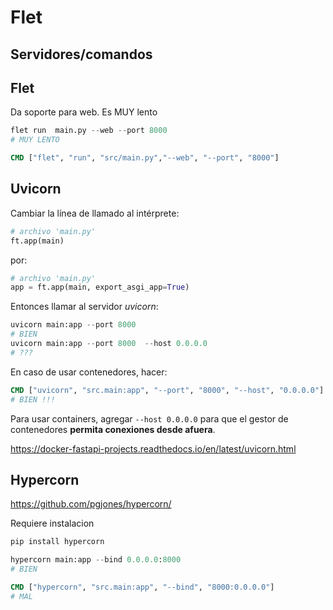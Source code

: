 


# Flet


## Servidores/comandos


## Flet

Da soporte para web.
Es MUY lento

```py
flet run  main.py --web --port 8000
# MUY LENTO
```

```Dockerfile
CMD ["flet", "run", "src/main.py","--web", "--port", "8000"]  
```


## Uvicorn

Cambiar la línea de llamado al intérprete:

```py
# archivo 'main.py'
ft.app(main)
```
por:

```py
# archivo 'main.py'
app = ft.app(main, export_asgi_app=True)
```

Entonces llamar al servidor *uvicorn*:

```py
uvicorn main:app --port 8000    
# BIEN    
uvicorn main:app --port 8000  --host 0.0.0.0
# ???
``` 

En caso de usar contenedores, hacer:
<!-- 
```Dockerfile
CMD ["uvicorn", "main:app", "--port", "8000"]
# MAL - NUNCA MUESTRA LA APP
``` 
-->

```Dockerfile
CMD ["uvicorn", "src.main:app", "--port", "8000", "--host", "0.0.0.0"]
# BIEN !!!
```


Para usar containers,
agregar  `--host 0.0.0.0` 
para que el gestor de contenedores
**permita conexiones desde afuera**.

https://docker-fastapi-projects.readthedocs.io/en/latest/uvicorn.html


## Hypercorn

https://github.com/pgjones/hypercorn/

Requiere instalacion

```bash
pip install hypercorn
```

```py
hypercorn main:app --bind 0.0.0.0:8000
# BIEN
```

```Dockerfile
CMD ["hypercorn", "src.main:app", "--bind", "8000:0.0.0.0"]
# MAL
```